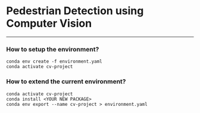 # Pedestrian Detection using Computer Vision
---

### How to setup the environment?
```
conda env create -f environment.yaml
conda activate cv-project
```

### How to extend the current environment?
```
conda activate cv-project
conda install <YOUR NEW PACKAGE>
conda env export --name cv-project > environment.yaml
```